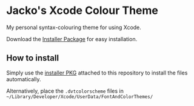 Jacko's Xcode Colour Theme
==========================

My personal syntax-colouring theme for using Xcode.

Download the [Installer Package](JackoXcodeColourTheme.pkg) for easy installation.

How to install
--------------

Simply use the [installer PKG](JackoXcodeColourTheme.pkg) attached to this repository to install the files automatically.

Alternatively, place the `.dvtcolorscheme` files in `~/Library/Developer/Xcode/UserData/FontAndColorThemes/`
